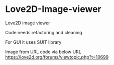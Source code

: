 # Love2D-Image-viewer
Love2D image viewer 

Code needs refactoring and cleaning

For GUI it uses SUIT library

Image from URL code via below URL
https://love2d.org/forums/viewtopic.php?t=10699
